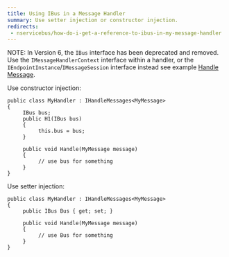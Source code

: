```yaml
---
title: Using IBus in a Message Handler
summary: Use setter injection or constructor injection.
redirects:
 - nservicebus/how-do-i-get-a-reference-to-ibus-in-my-message-handler
---
```


NOTE: In Version 6, the `IBus` interface has been deprecated and removed. Use the `IMessageHandlerContext` interface within a handler, or the `IEndpointInstance`/`IMessageSession` interface instead see example [Handle Message](/nservicebus/handlers).

Use constructor injection:

    public class MyHandler : IHandleMessages<MyMessage>
    {
         IBus bus;
         public H1(IBus bus)
         {
              this.bus = bus;
         }

         public void Handle(MyMessage message)
         {
              // use bus for something
         }
    }


Use setter injection:

    public class MyHandler : IHandleMessages<MyMessage>
    {
         public IBus Bus { get; set; }

         public void Handle(MyMessage message)
         {
              // use Bus for something
         }
    }
